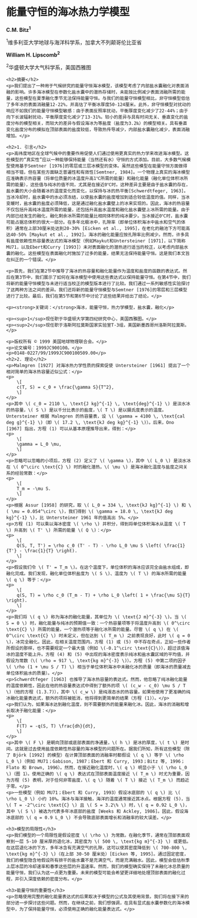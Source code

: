 <!DOCTYPE html>
<html lang="zh-CN">
<head>
    <meta charset="UTF-8">
    <title>能量守恒的海冰热力学模型</title>
    <script src="https://polyfill.io/v3/polyfill.min.js?features=es6"></script>
    <script id="MathJax-script" async src="https://cdn.jsdelivr.net/npm/mathjax@3/es5/tex-mml-chtml.js"></script>
</head>
<body>
    <h1>能量守恒的海冰热力学模型</h1>
    <p><strong>C.M. Bitz<sup>1</sup></strong></p>
    <p><sup>1</sup>维多利亚大学地球与海洋科学系，加拿大不列颠哥伦比亚省</p>
    <p><strong>William H. Lipscomb<sup>2</sup></strong></p>
    <p><sup>2</sup>华盛顿大学大气科学系，美国西雅图</p>

    <h2>摘要</h2>
    <p>我们提出了一种用于气候研究的能量守恒海冰模型，该模型考虑了内部盐水囊融化对表面消融的影响。许多海冰模型在参数化盐水囊中的潜热存储时，未能按比例减少表面消融所需的能量，这些模型在夏季融化季节无法保持能量守恒。与我们的能量守恒模型相比，非守恒模型低估了多年冰的表面消融量12-22%，并高估了平衡冰厚度50-124厘米。此外，非守恒模型对扰动的响应不如我们的能量守恒模型敏感：由于表面反照率扰动，平衡厚度变化减少了22-44%；由于向下长波辐射扰动，平衡厚度变化减少了13-31%。较小的差异与具有时间无关、垂直变化的盐度分布的模型相关，而较大的差异与假设海冰为等盐度（盐度为3.2‰）的模型相关。具有垂直变化盐度分布的模拟在顶部表面的盐度较低，导致热传导减少，内部盐水囊融化减少，表面消融增加。</p>

    <h2>1. 引言</h2>
    <p>高纬度地区在全球气候中的重要作用促使人们通过使用更真实的热力学来改进海冰模型。这些模型的“真实性”应以一种能够保持能量（当然还有水）守恒的方式添加。目前，大多数气候模型使用基于Semtner [1976]的零层或三层冰模型的变体。虽然这些模型在能量守恒方面做得相当不错，但在某些方面缺乏普遍性和有效性[Semtner, 1984]。一个物理上真实的海冰模型应准确表示热容量（将单位质量的冰温度升高1℃所需的能量）和融化能量（融化单位体积冰所需的能量），这些值与纯冰的值不同，尤其是在接近0℃时。这种差异主要是由于盐水囊的存在，盐水囊的大小会随着冰的温度变化而变化，以保持与冰的热平衡[Schwerdtfeger, 1963]。当冰冷却时，盐水囊中的水必须冻结，以使盐水囊的盐度增加到适合较低温度的值。同样，当冰变暖时，盐水囊的盐度必须降低，这是通过融化盐水囊壁上的冰来实现的。因此，海冰的热容量不仅包括升高纯冰温度所需的能量，还包括升高盐水温度和融化盐水囊壁上冰所需的能量。由于内部已经发生的融化，融化剩余冰所需的能量比相同体积的纯冰要少。当冰接近0℃时，盐水囊可能占据总体积的很大一部分。在多年北极冰中，孔隙率（即单位体积海冰中盐水和空气的体积）通常在上部30厘米处达到20-30% [Eicken et al., 1995]，在老化的融池下方可能高达40-50% [Maykut et al., 1992]。海冰的融化能量应按孔隙率比例减少。然而，许多具有盐度依赖性热容量表达式的海冰模型（例如Maykut和Untersteiner [1971]，以下简称MU71，以及Ebert和Curry [1993]）未对表面融化的潜热进行适当的校正，以考虑内部盐水囊的融化。这些模型在表面融化时施加了过多的能量，结果无法保持能量守恒。这是我们本文旨在纠正的一个错误。</p>

    <p>首先，我们在第2节中推导了海冰的热容量和融化能量作为温度和盐度的函数的表达式。然后在第3节中，我们展示了如何在海冰模型中使用这些表达式以保持能量守恒。在第4节中，我们将新的能量守恒模型与未进行适当校正的模型版本进行了比较。我们通过一系列敏感性实验探讨了这两种方法之间的差异。我们还将新的能量守恒模型与Semtner [1976]的零层和三层模型进行了比较。最后，我们在第5节和第6节中讨论了这些结果并给出了结论。</p>

    <p><strong>关键词：</strong>海冰，能量守恒，热力学模型，盐水囊，融化</p>

    <p><sup>1</sup>现任职于华盛顿大学第四纪研究中心，美国西雅图。</p>
    <p><sup>2</sup>现任职于洛斯阿拉莫斯国家实验室T-3组，美国新墨西哥州洛斯阿拉莫斯。</p>

    <p>版权所有 © 1999 美国地球物理联合会。</p>
    <p>论文编号：1999JC900100。</p>
    <p>0148-0227/99/1999JC900100509.00</p>
    <h2>2. 理论</h2>
    <p>Malmgren [1927] 对海冰热力学性质的探索促使 Untersteiner [1961] 提出了一个相对简单的海冰热容量近似公式：</p>
    <p>
        \[
        c(T, S) = c_0 + \frac{\gamma S}{T^2},
        \]
    </p>
    <p>其中 \( c_0 = 2110 \, \text{J kg}^{-1} \, \text{deg}^{-1} \) 是淡水冰的热容量，\( S \) 是以千分比表示的盐度，\( T \) 是以摄氏度表示的温度。Untersteiner 根据 Malmgren 的热容量表，设 \( \gamma = 4100 \, \text{cal deg g}^{-1} \)（即 \( 17.2 \, \text{kJ deg kg}^{-1} \)）。后来，Ono [1967] 指出，方程 (1) 可以从基本原理推导出来，得到：</p>
    <p>
        \[
        \gamma = L_0 \mu,
        \]
    </p>
    <p>忽略可以忽略的小项后，方程 (2) 定义了 \( \gamma \)，其中 \( L_0 \) 是淡水冰在 \( 0^\circ \text{C} \) 时的融化潜热，\( \mu \) 是海冰融化温度与盐度之间关系的经验常数：</p>
    <p>
        \[
        T_m = -\mu S.
        \]
    </p>
    <p>根据 Assur [1958] 的研究，取 \( L_0 = 334 \, \text{kJ kg}^{-1} \) 和 \( \mu = 0.054^\circ \)，我们得到 \( \gamma = 18.0 \, \text{kJ deg kg}^{-1} \)，比 Untersteiner 1961 年的值高出 5%。</p>
    <p>方程 (1) 可以乘以海冰密度 \( \rho \) 并积分，得到将单位体积海冰从温度 \( T \) 升高到 \( T' \) 所需的能量 \( Q \)：</p>
    <p>
        \[
        Q(S, T, T') = \rho c_0 (T' - T) - \rho L_0 \mu S \left( \frac{1}{T'} - \frac{1}{T} \right).
        \]
    </p>
    <p>假设我们令 \( T' = T_m \)。在这个温度下，单位体积的海冰应该完全由盐水组成，即融化完成。我们发现，融化单位体积盐度为 \( S \)、温度为 \( T \) 的海冰所需的能量 \( q \) 等于：</p>
    <p>
        \[
        q(S, T) = \rho c_0 (T_m - T) + \rho L_0 \left( 1 + \frac{\mu S}{T} \right).
        \]
    </p>
    <p>我们将 \( q \) 称为海冰的融化能量，其单位为 \( \text{J m}^{-3} \)。当 \( S = 0 \) 时，融化能量与纯冰的预期值一致：一个热容量项等于将温度升高到 \( 0^\circ \text{C} \) 所需的能量，一个潜热项等于融化冰所需的能量。尽管 \( q \) 在 \( 0^\circ \text{C} \) 时未定义，但在达到 \( T_m \) 之前表现良好，此时 \( q = 0 \)，冰完全融化。因此，在相关温度范围内，方程 (1) 或 (5) 中不存在奇点，正如一些作者所假设的那样，也不需要规定一个最大值（例如 \(-0.1^\circ \text{C}\)），超过该值海冰的温度不能上升。方程 (4) 和 (5) 中出现的海冰密度表示纯冰和盐水囊区域的平均值，并假设为常数（\( \rho = 917 \, \text{kg m}^{-3} \)）。方程 (5) 中第二项的因子 \( \rho (1 + \mu S / T) \) 相当于单位体积海冰中未融化冰的质量（即海冰的质量减去单位体积盐水的质量）。</p>
    <p>Schwerdtfeger [1963] 也推导了海冰热容量的表达式。然而，他忽略了纯冰融化能量的温度依赖性，因此在他的热容量表达式中得到了额外的项 \( (c_w - c_0) \mu S / T \)（他的方程 (1.3.7)），其中 \( c_w \) 是纯液态水的热容量。如果他使用了更准确的纯冰融化能量表达式，额外的项将被抵消，他将得到更简单的结果（方程 (1)）。</p>
    <p>我们认为，如果海冰达到融化温度，则不需要额外的能量来融化冰。因此，海冰的消融和增长取决于融化能量：</p>
    <p>
        \[
        F(T) = -q(S, T) \frac{dh}{dt},
        \]
    </p>
    <p>其中 \( F \) 是朝向顶部或底部表面的净通量，\( h \) 是冰的厚度，\( t \) 是时间。这就是过去使用盐度依赖性热容量的海冰模型的问题所在。据我们所知，所有这些模型（除了 Björk [1992] 的模型）在计算顶部表面的消融率时都假设 \( q \) 等于 \( \rho L_0 \)（例如 MU71；Gabison, 1987；Ebert 和 Curry, 1993；Bitz 等, 1996；Flato 和 Brown, 1996）。然而，在接近融化温度时，\( q \) 明显小于 \( \rho L_0 \)（图 1）。使用正确的 \( q \) 表达式在顶部表面温度接近 \( T_m \) 时尤为重要，因为方程 (5) 表明，对于任何非零盐度，\( q \) 随着 \( T \) 接近 \( T_m \) 而趋近于零。</p>
    <p>一些模型（例如 MU71；Ebert 和 Curry, 1993）假设冰底部的 \( q \) 比 \( \rho L_0 \) 小约 10%。海冰与海洋接触，海洋的温度通常接近其冰点。根据方程 (5)，当 \( T = -2^\circ \text{C} \) 且 \( S = 3.2\% \) 时，\( q = 0.92 L_0 \)，其中 \( S \) 被选为代表多年冰底部的盐度 [Weeks 和 Ackley, 1986]。因此，假设海冰底部的 \( q = 0.9 L_0 \) 不会导致底部表面增长和消融率的较大误差。</p>

    <h3>模型的局限性</h3>
    <p>我们模型的一个局限性是假设密度 \( \rho \) 为常数。在融化季节，通常在顶部表面观察到一层 5-10 厘米厚的退化冰，其密度为 \( 500 \, \text{kg m}^{-3} \) 或更低。在这层退化冰的下方，多年冰含有充满空气的孔隙，这可以使其密度降低到 \( 700-800 \, \text{kg m}^{-3} \)（在上部 30-50 厘米处）[Eicken 等, 1995]。通过固定密度，我们的模型隐含地假设所有排干的盐水囊不是充满空气，而是充满融水。因此，模型会低估秋季上层冰层的冷却速率和春季这些层的升温速率。然而，我们的模型确实保持了未融化冰总质量的能量守恒，我们认为这一点更为重要。未来的模型可能会希望更详细地处理顶部表面的融化过程，并引入深度依赖的密度分布。</p>

    <h3>能量守恒的重要性</h3>
    <p>忽略使用完整的融化能量表达式的后果取决于模型的公式及其使用背景。我们将在接下来的部分进一步探讨这些问题。然而，在继续之前，我们想强调，在具有显式盐水囊参数化的海冰模型中，为了保持能量守恒，必须使用正确的融化能量表达式。</p>
</body>
</html>
